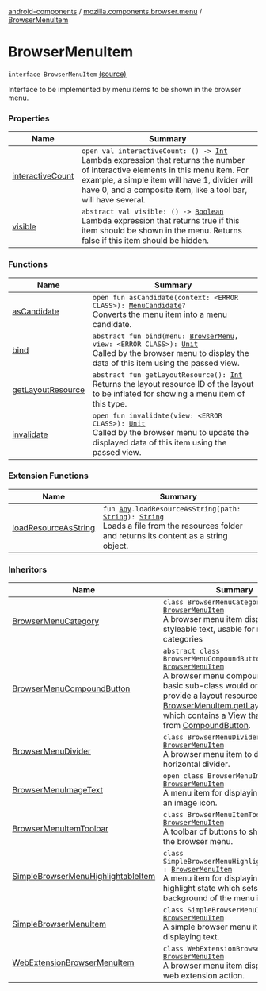 [android-components](../../index.md) / [mozilla.components.browser.menu](../index.md) / [BrowserMenuItem](./index.md)

# BrowserMenuItem

`interface BrowserMenuItem` [(source)](https://github.com/mozilla-mobile/android-components/blob/master/components/browser/menu/src/main/java/mozilla/components/browser/menu/BrowserMenuItem.kt#L14)

Interface to be implemented by menu items to be shown in the browser menu.

### Properties

| Name | Summary |
|---|---|
| [interactiveCount](interactive-count.md) | `open val interactiveCount: () -> `[`Int`](https://kotlinlang.org/api/latest/jvm/stdlib/kotlin/-int/index.html)<br>Lambda expression that returns the number of interactive elements in this menu item. For example, a simple item will have 1, divider will have 0, and a composite item, like a tool bar, will have several. |
| [visible](visible.md) | `abstract val visible: () -> `[`Boolean`](https://kotlinlang.org/api/latest/jvm/stdlib/kotlin/-boolean/index.html)<br>Lambda expression that returns true if this item should be shown in the menu. Returns false if this item should be hidden. |

### Functions

| Name | Summary |
|---|---|
| [asCandidate](as-candidate.md) | `open fun asCandidate(context: <ERROR CLASS>): `[`MenuCandidate`](../../mozilla.components.concept.menu.candidate/-menu-candidate/index.md)`?`<br>Converts the menu item into a menu candidate. |
| [bind](bind.md) | `abstract fun bind(menu: `[`BrowserMenu`](../-browser-menu/index.md)`, view: <ERROR CLASS>): `[`Unit`](https://kotlinlang.org/api/latest/jvm/stdlib/kotlin/-unit/index.html)<br>Called by the browser menu to display the data of this item using the passed view. |
| [getLayoutResource](get-layout-resource.md) | `abstract fun getLayoutResource(): `[`Int`](https://kotlinlang.org/api/latest/jvm/stdlib/kotlin/-int/index.html)<br>Returns the layout resource ID of the layout to be inflated for showing a menu item of this type. |
| [invalidate](invalidate.md) | `open fun invalidate(view: <ERROR CLASS>): `[`Unit`](https://kotlinlang.org/api/latest/jvm/stdlib/kotlin/-unit/index.html)<br>Called by the browser menu to update the displayed data of this item using the passed view. |

### Extension Functions

| Name | Summary |
|---|---|
| [loadResourceAsString](../../mozilla.components.support.test.file/kotlin.-any/load-resource-as-string.md) | `fun `[`Any`](https://kotlinlang.org/api/latest/jvm/stdlib/kotlin/-any/index.html)`.loadResourceAsString(path: `[`String`](https://kotlinlang.org/api/latest/jvm/stdlib/kotlin/-string/index.html)`): `[`String`](https://kotlinlang.org/api/latest/jvm/stdlib/kotlin/-string/index.html)<br>Loads a file from the resources folder and returns its content as a string object. |

### Inheritors

| Name | Summary |
|---|---|
| [BrowserMenuCategory](../../mozilla.components.browser.menu.item/-browser-menu-category/index.md) | `class BrowserMenuCategory : `[`BrowserMenuItem`](./index.md)<br>A browser menu item displaying styleable text, usable for menu categories |
| [BrowserMenuCompoundButton](../../mozilla.components.browser.menu.item/-browser-menu-compound-button/index.md) | `abstract class BrowserMenuCompoundButton : `[`BrowserMenuItem`](./index.md)<br>A browser menu compound button. A basic sub-class would only have to provide a layout resource to satisfy [BrowserMenuItem.getLayoutResource](get-layout-resource.md) which contains a [View](#) that inherits from [CompoundButton](#). |
| [BrowserMenuDivider](../../mozilla.components.browser.menu.item/-browser-menu-divider/index.md) | `class BrowserMenuDivider : `[`BrowserMenuItem`](./index.md)<br>A browser menu item to display a horizontal divider. |
| [BrowserMenuImageText](../../mozilla.components.browser.menu.item/-browser-menu-image-text/index.md) | `open class BrowserMenuImageText : `[`BrowserMenuItem`](./index.md)<br>A menu item for displaying text with an image icon. |
| [BrowserMenuItemToolbar](../../mozilla.components.browser.menu.item/-browser-menu-item-toolbar/index.md) | `class BrowserMenuItemToolbar : `[`BrowserMenuItem`](./index.md)<br>A toolbar of buttons to show inside the browser menu. |
| [SimpleBrowserMenuHighlightableItem](../../mozilla.components.browser.menu.item/-simple-browser-menu-highlightable-item/index.md) | `class SimpleBrowserMenuHighlightableItem : `[`BrowserMenuItem`](./index.md)<br>A menu item for displaying text with a highlight state which sets the background of the menu item. |
| [SimpleBrowserMenuItem](../../mozilla.components.browser.menu.item/-simple-browser-menu-item/index.md) | `class SimpleBrowserMenuItem : `[`BrowserMenuItem`](./index.md)<br>A simple browser menu item displaying text. |
| [WebExtensionBrowserMenuItem](../../mozilla.components.browser.menu.item/-web-extension-browser-menu-item/index.md) | `class WebExtensionBrowserMenuItem : `[`BrowserMenuItem`](./index.md)<br>A browser menu item displaying a web extension action. |
